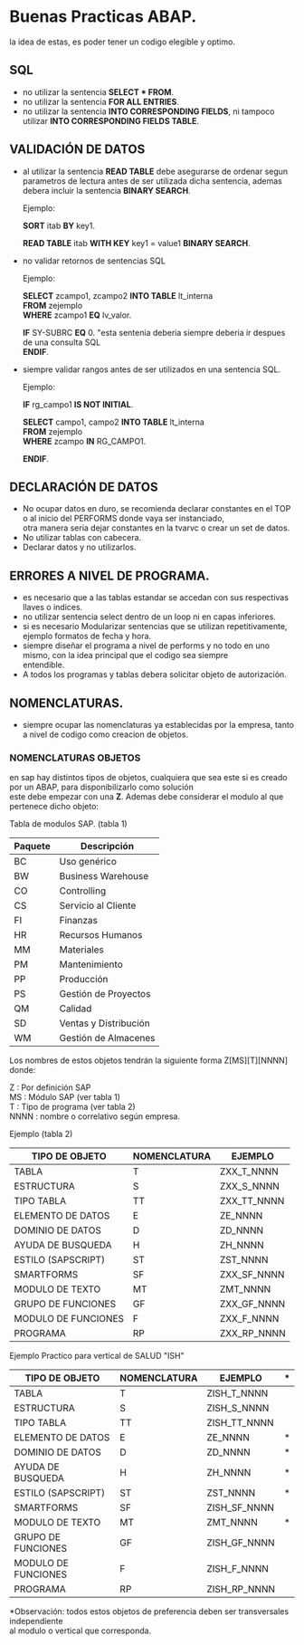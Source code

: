 # Buenas Practicas ABAP.

la idea de estas, es poder tener un codigo elegible y optimo.

## SQL

- no utilizar la sentencia **SELECT * FROM**.
- no utilizar la sentencia **FOR ALL ENTRIES**.
- no utilizar la sentencia **INTO CORRESPONDING FIELDS**, ni tampoco utilizar **INTO CORRESPONDING FIELDS TABLE**.

## VALIDACIÓN DE DATOS

- al utilizar la sentencia **READ TABLE** debe asegurarse de ordenar segun parametros de lectura antes de ser
  utilizada dicha sentencia, ademas debera incluir la sentencia **BINARY SEARCH**.
  
  Ejemplo:
  
  **SORT** itab **BY** key1.
  
  **READ TABLE** itab **WITH KEY** key1 = value1 **BINARY SEARCH**.
  
  
  
- no validar retornos de sentencias SQL  
  
  Ejemplo:
  
  **SELECT** zcampo1, zcampo2 **INTO TABLE** lt_interna  
  **FROM** zejemplo  
  **WHERE** zcampo1 **EQ** lv_valor.  
  
  
  
  **IF** SY-SUBRC **EQ** 0. "esta sentenia deberia siempre deberia ir despues de una consulta SQL  
  **ENDIF**.
  
    
 - siempre validar rangos antes de ser utilizados en una sentencia SQL.
    
    Ejemplo:
    
    **IF** rg_campo1 **IS NOT INITIAL**.
    
    **SELECT** campo1, campo2 **INTO TABLE** lt_interna   \
    **FROM** zejemplo  \
    **WHERE** zcampo **IN** RG_CAMPO1.
     
    **ENDIF**.
    
 ## DECLARACIÓN DE DATOS
 
- No ocupar datos en duro, se recomienda declarar constantes en el TOP o al inicio del PERFORMS donde vaya ser instanciado,  \
  otra manera seria dejar constantes en la tvarvc o crear un set de datos.
- No utilizar tablas con cabecera.
- Declarar datos y no utilizarlos.

## ERRORES A NIVEL DE PROGRAMA.

- es necesario que a las tablas estandar se accedan con sus respectivas llaves o indices.
- no utilizar sentencia select dentro de un loop ni en capas inferiores.
- si es necesario Modularizar sentencias que se utilizan repetitivamente, ejemplo formatos de fecha y hora.
- siempre diseñar el programa a nivel de performs y no todo en uno mismo, con la idea principal que el codigo sea siempre  \
  entendible.
- A todos los programas y tablas debera solicitar objeto de autorización.
  
## NOMENCLATURAS.

- siempre ocupar las nomenclaturas ya establecidas por la empresa, tanto a nivel de codigo como creacion de objetos.

### NOMENCLATURAS OBJETOS
  
  en sap hay distintos tipos de objetos, cualquiera que sea este si es creado por un ABAP, para disponibilizarlo como solución  \
  este debe empezar con una **Z**.
  Ademas debe considerar el modulo al que pertenece dicho objeto:
  
  Tabla de modulos SAP. (tabla 1)
  
| Paquete |  Descripción |
|---------| -------------|
|BC| Uso genérico |
|BW| Business Warehouse|
|CO| Controlling|
|CS| Servicio al Cliente|
|FI| Finanzas|
|HR| Recursos Humanos|
|MM| Materiales|
|PM| Mantenimiento|
|PP| Producción|
|PS| Gestión de Proyectos|
|QM| Calidad|
|SD| Ventas y Distribución|
|WM| Gestión de Almacenes|
  
Los nombres de estos objetos tendrán la siguiente forma Z[MS][T][NNNN] donde:

Z : Por definición SAP  \
MS : Módulo SAP (ver tabla 1) \
T : Tipo de programa (ver tabla 2)  \
NNNN : nombre o correlativo según empresa.
  
Ejemplo (tabla 2)
  
| TIPO DE OBJETO | NOMENCLATURA | EJEMPLO |
| ---------------| -------------|---------|
| TABLA          | T  | ZXX_T_NNNN|
| ESTRUCTURA     | S  | ZXX_S_NNNN|
| TIPO TABLA      | TT | ZXX_TT_NNNN|
| ELEMENTO DE DATOS | E | ZE_NNNN|
| DOMINIO DE DATOS | D | ZD_NNNN|
| AYUDA DE BUSQUEDA | H | ZH_NNNN|
| ESTILO (SAPSCRIPT) | ST | ZST_NNNN|
| SMARTFORMS | SF | ZXX_SF_NNNN|
| MODULO DE TEXTO | MT | ZMT_NNNN|
| GRUPO DE FUNCIONES | GF | ZXX_GF_NNNN|
| MODULO DE FUNCIONES | F | ZXX_F_NNNN|
| PROGRAMA | RP | ZXX_RP_NNNN |

Ejemplo Practico para vertical de SALUD "ISH"

| TIPO DE OBJETO | NOMENCLATURA | EJEMPLO | * |
| ---------------| -------------|---------|---|
| TABLA          | T  | ZISH_T_NNNN|
| ESTRUCTURA     | S  | ZISH_S_NNNN|
| TIPO TABLA      | TT | ZISH_TT_NNNN|
| ELEMENTO DE DATOS | E | ZE_NNNN|*|
| DOMINIO DE DATOS | D | ZD_NNNN|*|
| AYUDA DE BUSQUEDA | H | ZH_NNNN|*|
| ESTILO (SAPSCRIPT) | ST | ZST_NNNN|*|
| SMARTFORMS | SF | ZISH_SF_NNNN|
| MODULO DE TEXTO | MT | ZMT_NNNN|*|
| GRUPO DE FUNCIONES | GF | ZISH_GF_NNNN|
| MODULO DE FUNCIONES | F | ZISH_F_NNNN|
| PROGRAMA | RP | ZISH_RP_NNNN |

*Observación: todos estos objetos de preferencia deben ser transversales independiente \
al modulo o vertical que corresponda.





